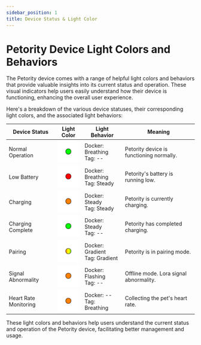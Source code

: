 ```yaml
---
sidebar_position: 1
title: Device Status & Light Color
---
```


# Petority Device Light Colors and Behaviors
The Petority device comes with a range of helpful light colors and behaviors that provide valuable insights into its current status and operation. These visual indicators help users easily understand how their device is functioning, enhancing the overall user experience.

Here's a breakdown of the various device statuses, their corresponding light colors, and the associated light behaviors:

| Device Status  | Light Color | Light Behavior |  Meaning |
| ----------- | ----------- |----------- |----------- |
| Normal Operation | ![battery](/img/device/green.png) | Docker: Breathing<br/>Tag: -- | Petority device is functioning normally.|
| Low Battery | ![battery](/img/device/red.png) |Docker: Breathing<br/>Tag: Steady |  Petority's battery is running low.      | 
| Charging   | ![battery](/img/device/orange.png)  | Docker: Steady<br/>Tag: Steady |  Petority is currently charging.   | 
| Charging Complete  | ![battery](/img/device/green.png)  | Docker: Steady<br/>Tag: -- |  Petority has completed charging.      | 
| Pairing | ![battery](/img/device/gradual-change.png)  | Docker: Gradient<br/>Tag: Gradient  |  Petority is in pairing mode.    |
| Signal Abnormality | ![battery](/img/device/orange.png)  | Docker: Flashing<br/>Tag: -- | Offline mode. Lora signal abnormality. | 
| Heart Rate Monitoring |  ![battery](/img/device/orange.png)  | Docker: --<br/>Tag: Breathing | Collecting the pet's heart rate. | 

These light colors and behaviors help users understand the current status and operation of the Petority device, facilitating better management and usage.

